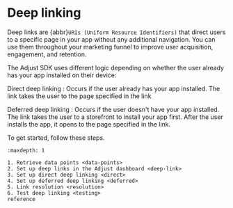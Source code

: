 # Deep linking

Deep links are {abbr}`URIs (Uniform Resource Identifiers)` that direct users to a specific page in your app without any additional navigation. You can use them throughout your marketing funnel to improve user acquisition, engagement, and retention.

The Adjust SDK uses different logic depending on whether the user already has your app installed on their device:

Direct deep linking
   : Occurs if the user already has your app installed. The link takes the user to the page specified in the link

Deferred deep linking
   : Occurs if the user doesn't have your app installed. The link takes the user to a storefront to install your app first. After the user installs the app, it opens to the page specified in the link.

To get started, follow these steps.

```{toctree}
:maxdepth: 1

1. Retrieve data points <data-points>
2. Set up deep links in the Adjust dashboard <deep-link>
3. Set up direct deep linking <direct>
4. Set up deferred deep linking <deferred>
5. Link resolution <resolution>
6. Test deep linking <testing>
reference
```
